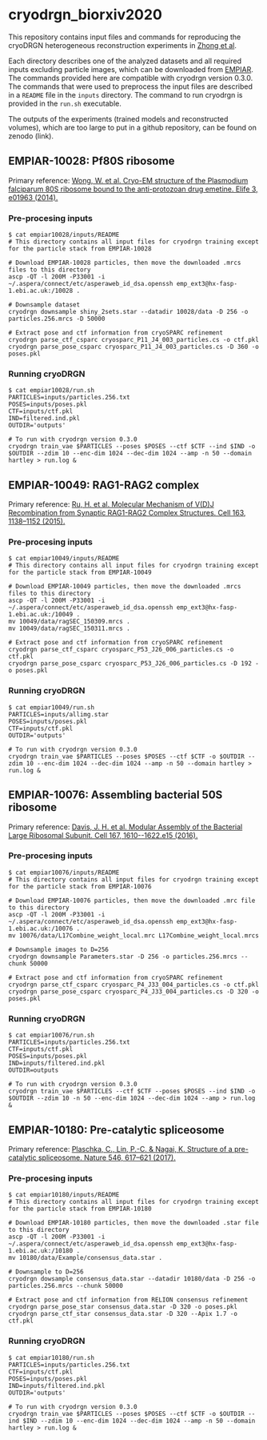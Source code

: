 # cryodrgn_biorxiv2020

This repository contains input files and commands for reproducing the cryoDRGN heterogeneous reconstruction experiments in [Zhong et al](https://www.biorxiv.org/content/10.1101/2020.03.27.003871v1). 

Each directory describes one of the analyzed datasets and all required inputs excluding particle images, which can be downloaded from [EMPIAR](https://www.ebi.ac.uk/pdbe/emdb/empiar/). 
The commands provided here are compatible with cryodrgn version 0.3.0. The commands that were used to preprocess the input files are described in a `README` file in the `inputs` directory. The command to run cryodrgn is provided in the `run.sh` executable.

The outputs of the experiments (trained models and reconstructed volumes), which are too large to put in a github repository, can be found on zenodo (link).

## EMPIAR-10028: Pf80S ribosome

Primary reference: 
[Wong, W. et al. Cryo-EM structure of the Plasmodium falciparum 80S ribosome bound to the anti-protozoan drug emetine. Elife 3, e01963 (2014).](https://elifesciences.org/articles/03080)

### Pre-procesing inputs

```
$ cat empiar10028/inputs/README
# This directory contains all input files for cryodrgn training except for the particle stack from EMPIAR-10028

# Download EMPIAR-10028 particles, then move the downloaded .mrcs files to this directory
ascp -QT -l 200M -P33001 -i ~/.aspera/connect/etc/asperaweb_id_dsa.openssh emp_ext3@hx-fasp-1.ebi.ac.uk:/10028 .

# Downsample dataset
cryodrgn downsample shiny_2sets.star --datadir 10028/data -D 256 -o particles.256.mrcs -D 50000

# Extract pose and ctf information from cryoSPARC refinement
cryodrgn parse_ctf_csparc cryosparc_P11_J4_003_particles.cs -o ctf.pkl
cryodrgn parse_pose_csparc cryosparc_P11_J4_003_particles.cs -D 360 -o poses.pkl
```

### Running cryoDRGN
```
$ cat empiar10028/run.sh
PARTICLES=inputs/particles.256.txt
POSES=inputs/poses.pkl
CTF=inputs/ctf.pkl
IND=filtered.ind.pkl
OUTDIR='outputs'

# To run with cryodrgn version 0.3.0
cryodrgn train_vae $PARTICLES --poses $POSES --ctf $CTF --ind $IND -o $OUTDIR --zdim 10 --enc-dim 1024 --dec-dim 1024 --amp -n 50 --domain hartley > run.log &
```

## EMPIAR-10049: RAG1-RAG2 complex

Primary reference: 
[Ru, H. et al. Molecular Mechanism of V(D)J Recombination from Synaptic RAG1-RAG2 Complex Structures. Cell 163, 1138–1152 (2015).](https://pubmed.ncbi.nlm.nih.gov/26548953/)

### Pre-procesing inputs

```
$ cat empiar10049/inputs/README
# This directory contains all input files for cryodrgn training except for the particle stack from EMPIAR-10049

# Download EMPIAR-10049 particles, then move the downloaded .mrcs files to this directory
ascp -QT -l 200M -P33001 -i ~/.aspera/connect/etc/asperaweb_id_dsa.openssh emp_ext3@hx-fasp-1.ebi.ac.uk:/10049 .
mv 10049/data/ragSEC_150309.mrcs .
mv 10049/data/ragSEC_150311.mrcs .

# Extract pose and ctf information from cryoSPARC refinement
cryodrgn parse_ctf_csparc cryosparc_P53_J26_006_particles.cs -o ctf.pkl
cryodrgn parse_pose_csparc cryosparc_P53_J26_006_particles.cs -D 192 -o poses.pkl
```

### Running cryoDRGN
```
$ cat empiar10049/run.sh
PARTICLES=inputs/allimg.star
POSES=inputs/poses.pkl
CTF=inputs/ctf.pkl
OUTDIR='outputs'

# To run with cryodrgn version 0.3.0
cryodrgn train_vae $PARTICLES --poses $POSES --ctf $CTF -o $OUTDIR --zdim 10 --enc-dim 1024 --dec-dim 1024 --amp -n 50 --domain hartley > run.log &
```

## EMPIAR-10076: Assembling bacterial 50S ribosome

Primary reference: 
[Davis, J. H. et al. Modular Assembly of the Bacterial Large Ribosomal Subunit. Cell 167, 1610--1622.e15 (2016).](https://pubmed.ncbi.nlm.nih.gov/27912064/)

### Pre-procesing inputs

```
$ cat empiar10076/inputs/README
# This directory contains all input files for cryodrgn training except for the particle stack from EMPIAR-10076

# Download EMPIAR-10076 particles, then move the downloaded .mrc file to this directory
ascp -QT -l 200M -P33001 -i ~/.aspera/connect/etc/asperaweb_id_dsa.openssh emp_ext3@hx-fasp-1.ebi.ac.uk:/10076 .
mv 10076/data/L17Combine_weight_local.mrc L17Combine_weight_local.mrcs

# Downsample images to D=256
cryodrgn downsample Parameters.star -D 256 -o particles.256.mrcs --chunk 50000

# Extract pose and ctf information from cryoSPARC refinement
cryodrgn parse_ctf_csparc cryosparc_P4_J33_004_particles.cs -o ctf.pkl
cryodrgn parse_pose_csparc cryosparc_P4_J33_004_particles.cs -D 320 -o poses.pkl
```

### Running cryoDRGN
```
$ cat empiar10076/run.sh
PARTICLES=inputs/particles.256.txt
CTF=inputs/ctf.pkl
POSES=inputs/poses.pkl
IND=inputs/filtered.ind.pkl
OUTDIR=outputs

# To run with cryodrgn version 0.3.0
cryodrgn train_vae $PARTICLES --ctf $CTF --poses $POSES --ind $IND -o $OUTDIR --zdim 10 -n 50 --enc-dim 1024 --dec-dim 1024 --amp > run.log &
```

## EMPIAR-10180: Pre-catalytic spliceosome

Primary reference: 
[Plaschka, C., Lin, P.-C. & Nagai, K. Structure of a pre-catalytic spliceosome. Nature 546, 617–621 (2017).](https://www.nature.com/articles/nature22799)

### Pre-procesing inputs

```
$ cat empiar10180/inputs/README
# This directory contains all input files for cryodrgn training except for the particle stack from EMPIAR-10180

# Download EMPIAR-10180 particles, then move the downloaded .star file to this directory
ascp -QT -l 200M -P33001 -i ~/.aspera/connect/etc/asperaweb_id_dsa.openssh emp_ext3@hx-fasp-1.ebi.ac.uk:/10180 .
mv 10180/data/Example/consensus_data.star .

# Downsample to D=256
cryodrgn dowsample consensus_data.star --datadir 10180/data -D 256 -o particles.256.mrcs --chunk 50000

# Extract pose and ctf information from RELION consensus refinement
cryodrgn parse_pose_star consensus_data.star -D 320 -o poses.pkl 
cryodrgn parse_ctf_star consensus_data.star -D 320 --Apix 1.7 -o ctf.pkl 
```

### Running cryoDRGN
```
$ cat empiar10180/run.sh
PARTICLES=inputs/particles.256.txt
CTF=inputs/ctf.pkl
POSES=inputs/poses.pkl
IND=inputs/filtered.ind.pkl
OUTDIR='outputs'

# To run with cryodrgn version 0.3.0
cryodrgn train_vae $PARTICLES --poses $POSES --ctf $CTF -o $OUTDIR --ind $IND --zdim 10 --enc-dim 1024 --dec-dim 1024 --amp -n 50 --domain hartley > run.log &
```
